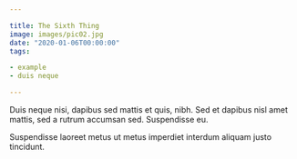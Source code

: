 ```yaml
---

title: The Sixth Thing
image: images/pic02.jpg
date: "2020-01-06T00:00:00"
tags:

- example
- duis neque

---
```


Duis neque nisi, dapibus sed mattis et quis, nibh. Sed et dapibus nisl amet
mattis, sed a rutrum accumsan sed. Suspendisse eu.

<!-- more -->

Suspendisse laoreet metus ut metus imperdiet interdum aliquam justo tincidunt.

